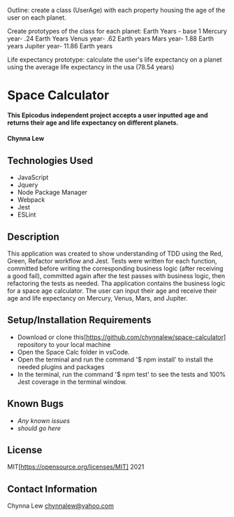 Outline:
create a class (UserAge) with each property housing the age of the user on each planet.

Create prototypes of the class for each planet:
Earth Years - base 1
Mercury year- .24 Earth Years
Venus year- .62 Earth years
Mars year- 1.88 Earth years
Jupiter year- 11.86 Earth years

Life expectancy prototype:
calculate the user's life expectancy on a planet using the average life expectancy in the usa  (78.54 years)



# Space Calculator

#### This Epicodus independent project accepts a user inputted age and returns their age and life expectancy on different planets.

#### Chynna Lew

## Technologies Used

* JavaScript
* Jquery
* Node Package Manager
* Webpack
* Jest
* ESLint

## Description
This application was created to show understanding of TDD using the Red, Green, Refactor workflow and Jest. Tests were written for each function, committed before writing the corresponding business logic (after receiving a good fail), committed again after the test passes with business logic, then refactoring the tests as needed. 
Tha application contains the business logic for a space age calculator. The user can input their age and receive their age and life expectancy on Mercury, Venus, Mars, and Jupiter.

## Setup/Installation Requirements

* Download or clone this[https://github.com/chynnalew/space-calculator] repository to your local machine
* Open the Space Calc folder in vsCode.
* Open the terminal and run the command '$ npm install' to install the needed plugins and packages
* In the terminal, run the command '$ npm test' to see the tests and 100% Jest coverage in the terminal window.


## Known Bugs

* _Any known issues_
* _should go here_

## License
MIT[https://opensource.org/licenses/MIT] 2021

## Contact Information
Chynna Lew <chynnalew@yahoo.com>